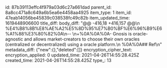 id: 87b39113effc4f979a03d6c27a661dad
parent_id: 8a8cc471a8c649a6b5ea6e4458aa4925
item_type: 1
item_id: 47eab14056be45839c038538fc49c82b
item_updated_time: 1619448906600
title_diff: 
body_diff: "@@ -416,18 +416,157 @@\\n %E4%B8%8B%E8%AE%A2%E5%8D%95%E7%B0%BF%E6%96%B9%E6%A1%88%E3%80%82%0A\\n-- \\n+%0A%0A%0A- Gnosis is oracle-agnostic and allows market-creators to choose their own oracles (centralized or decentralized) using a oracle platform.\\n %0A%0A## Ref\\n"
metadata_diff: {"new":{},"deleted":[]}
encryption_cipher_text: 
encryption_applied: 0
updated_time: 2021-04-26T14:55:28.425Z
created_time: 2021-04-26T14:55:28.425Z
type_: 13